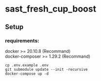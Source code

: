 # sast_fresh_cup_boost

## Setup

### requirements:

docker >= 20.10.8 (Recommand)\
docker-composer >= 1.29.2 (Recommand)

```shell
cp .env.example .env
git submodule update --init -recursive
docker-compose up -d
```
